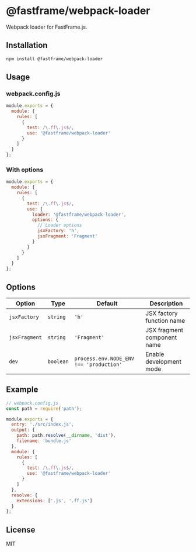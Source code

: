 # @fastframe/webpack-loader

Webpack loader for FastFrame.js.

## Installation

```bash
npm install @fastframe/webpack-loader
```

## Usage

### webpack.config.js

```js
module.exports = {
  module: {
    rules: [
      {
        test: /\.ff\.js$/,
        use: '@fastframe/webpack-loader'
      }
    ]
  }
};
```

### With options

```js
module.exports = {
  module: {
    rules: [
      {
        test: /\.ff\.js$/,
        use: {
          loader: '@fastframe/webpack-loader',
          options: {
            // Loader options
            jsxFactory: 'h',
            jsxFragment: 'Fragment'
          }
        }
      }
    ]
  }
};
```

## Options

| Option | Type | Default | Description |
|--------|------|---------|-------------|
| `jsxFactory` | `string` | `'h'` | JSX factory function name |
| `jsxFragment` | `string` | `'Fragment'` | JSX fragment component name |
| `dev` | `boolean` | `process.env.NODE_ENV !== 'production'` | Enable development mode |

## Example

```js
// webpack.config.js
const path = require('path');

module.exports = {
  entry: './src/index.js',
  output: {
    path: path.resolve(__dirname, 'dist'),
    filename: 'bundle.js'
  },
  module: {
    rules: [
      {
        test: /\.ff\.js$/,
        use: '@fastframe/webpack-loader'
      }
    ]
  },
  resolve: {
    extensions: ['.js', '.ff.js']
  }
};
```

## License

MIT
